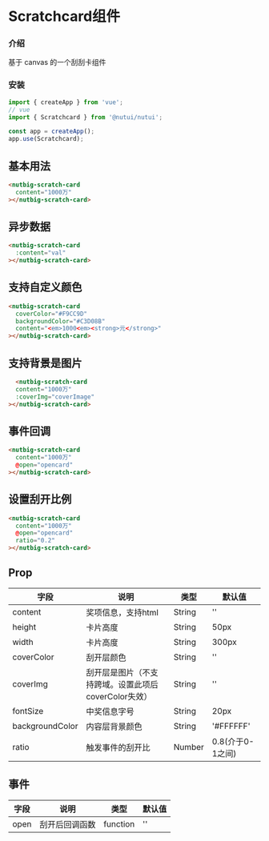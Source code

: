 #  Scratchcard组件

### 介绍
    
基于 canvas 的一个刮刮卡组件
    
### 安装
 ``` javascript
import { createApp } from 'vue';
// vue
import { Scratchcard } from '@nutui/nutui';

const app = createApp();
app.use(Scratchcard);

```   
    
 ## 基本用法

```html
<nutbig-scratch-card 
  content="1000万"
></nutbig-scratch-card>
```
## 异步数据

```html
<nutbig-scratch-card 
  :content="val"
></nutbig-scratch-card>
```
## 支持自定义颜色

```html
<nutbig-scratch-card 
  coverColor="#F9CC9D" 
  backgroundColor="#C3D08B" 
  content="<em>1000<em><strong>元</strong>"
></nutbig-scratch-card>
```
## 支持背景是图片

```html
  <nutbig-scratch-card 
  content="1000万" 
  :coverImg="coverImage"
></nutbig-scratch-card>
```

## 事件回调

```html
<nutbig-scratch-card 
  content="1000万"
  @open="opencard"
></nutbig-scratch-card>
```
## 设置刮开比例

```html
<nutbig-scratch-card 
  content="1000万"
  @open="opencard"
  ratio="0.2"
></nutbig-scratch-card>
```

## Prop

| 字段 | 说明 | 类型 | 默认值
|----- | ----- | ----- | ----- 
| content | 奖项信息，支持html | String | ''
| height | 卡片高度 | String | 50px
| width | 卡片高度 | String | 300px
| coverColor | 刮开层颜色 | String | ''
| coverImg | 刮开层是图片（不支持跨域。设置此项后coverColor失效） | String | ''
| fontSize | 中奖信息字号 | String | 20px
| backgroundColor | 内容层背景颜色 | String | '#FFFFFF'
| ratio | 触发事件的刮开比 | Number |0.8(介于0-1之间)

## 事件

| 字段 | 说明 | 类型 | 默认值
|----- | ----- | ----- | ----- 
| open | 刮开后回调函数 | function | ''



